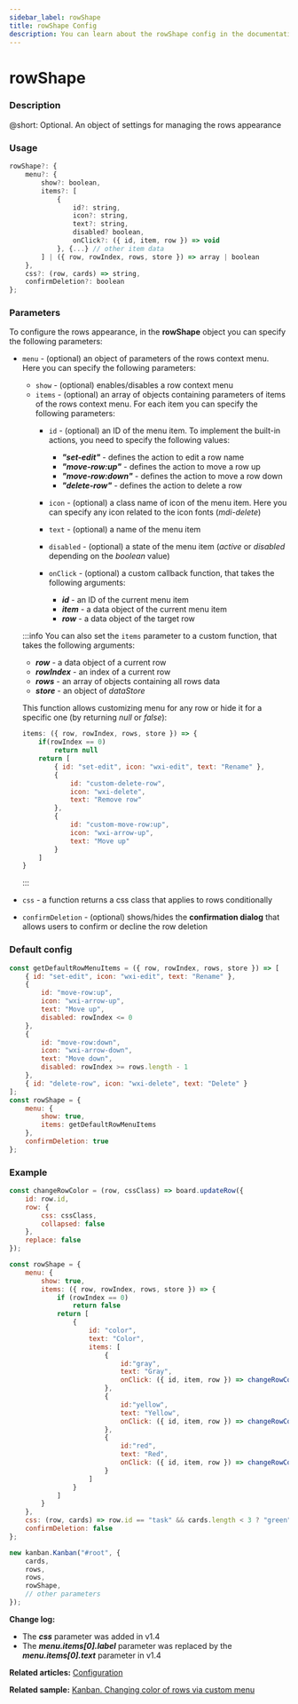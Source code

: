 ```yaml
---
sidebar_label: rowShape
title: rowShape Config
description: You can learn about the rowShape config in the documentation of the DHTMLX JavaScript Kanban library. Browse developer guides and API reference, try out code examples and live demos, and download a free 30-day evaluation version of DHTMLX Kanban.
---
```


# rowShape

### Description

@short: Optional. An object of settings for managing the rows appearance

### Usage

~~~jsx {}
rowShape?: {
    menu?: {
        show?: boolean, 
        items?: [
            {
                id?: string,
                icon?: string,
                text?: string,
                disabled? boolean,
                onClick?: ({ id, item, row }) => void
            }, {...} // other item data
        ] | ({ row, rowIndex, rows, store }) => array | boolean
    },
    css?: (row, cards) => string,
    confirmDeletion?: boolean
};
~~~

### Parameters

To configure the rows appearance, in the **rowShape** object you can specify the following parameters:

- `menu` - (optional) an object of parameters of the rows context menu. Here you can specify the following parameters:
    - `show` - (optional) enables/disables a row context menu
    - `items` - (optional) an array of objects containing parameters of items of the rows context menu. For each item you can specify the following parameters:
        - `id` - (optional) an ID of the menu item. To implement the built-in actions, you need to specify the following values:
            - ***"set-edit"*** - defines the action to edit a row name
            - ***"move-row:up"*** - defines the action to move a row up
            - ***"move-row:down"*** - defines the action to move a row down
            - ***"delete-row"*** - defines the action to delete a row

        - `icon` - (optional) a class name of icon of the menu item. Here you can specify any icon related to the icon fonts (*mdi-delete*)
        - `text` - (optional) a name of the menu item
        - `disabled` - (optional) a state of the menu item (*active* or *disabled* depending on the *boolean* value)
        - `onClick` - (optional) a custom callback function, that takes the following arguments:
            - ***id*** - an ID of the current menu item
            - ***item*** - a data object of the current menu item
            - ***row*** - a data object of the target row

    :::info
    You can also set the `items` parameter to a custom function, that takes the following arguments:
    - ***row*** - a data object of a current row
    - ***rowIndex*** - an index of a current row
    - ***rows*** - an array of objects containing all rows data
    - ***store*** - an object of *dataStore*

    This function allows customizing menu for any row or hide it for a specific one (by returning *null* or *false*):

    ~~~jsx {}
    items: ({ row, rowIndex, rows, store }) => {
        if(rowIndex == 0)
            return null
        return [
            { id: "set-edit", icon: "wxi-edit", text: "Rename" },
            {
                id: "custom-delete-row",
                icon: "wxi-delete",
                text: "Remove row"
            },
            {
                id: "custom-move-row:up",
                icon: "wxi-arrow-up",
                text: "Move up"
            }
        ]
    }
    ~~~
    :::

- `css` - a function returns a css class that applies to rows conditionally
- `confirmDeletion` - (optional) shows/hides the **confirmation dialog** that allows users to confirm or decline the row deletion

### Default config

~~~jsx {}
const getDefaultRowMenuItems = ({ row, rowIndex, rows, store }) => [
    { id: "set-edit", icon: "wxi-edit", text: "Rename" },
    {
        id: "move-row:up",
        icon: "wxi-arrow-up",
        text: "Move up",
        disabled: rowIndex <= 0
    },
    {
        id: "move-row:down",
        icon: "wxi-arrow-down",
        text: "Move down",
        disabled: rowIndex >= rows.length - 1
    },
    { id: "delete-row", icon: "wxi-delete", text: "Delete" }
];
const rowShape = {
    menu: {
        show: true,
        items: getDefaultRowMenuItems
    },
    confirmDeletion: true
};
~~~

### Example

~~~jsx {10-43,48}
const changeRowColor = (row, cssClass) => board.updateRow({ 
    id: row.id,
    row: {
        css: cssClass,
        collapsed: false
    },
    replace: false
});

const rowShape = {
    menu: {
        show: true,
        items: ({ row, rowIndex, rows, store }) => {
            if (rowIndex == 0) 
                return false
            return [
                {
                    id: "color",
                    text: "Color",
                    items: [
                        { 
                            id:"gray", 
                            text: "Gray",
                            onClick: ({ id, item, row }) => changeRowColor(row, "gray")
                        },
                        { 
                            id:"yellow", 
                            text: "Yellow",
                            onClick: ({ id, item, row }) => changeRowColor(row, "yellow")
                        },
                        { 
                            id:"red", 
                            text: "Red",
                            onClick: ({ id, item, row }) => changeRowColor(row, "red")
                        }
                    ]
                }
            ]
        }
    },
    css: (row, cards) => row.id == "task" && cards.length < 3 ? "green" : "red",
    confirmDeletion: false
};

new kanban.Kanban("#root", {
    cards,
    rows,
    rows,
    rowShape, 
    // other parameters
});
~~~

**Change log:**
- The ***css*** parameter was added in v1.4
- The ***menu.items[0].label*** parameter was replaced by the ***menu.items[0].text*** parameter in v1.4

**Related articles:** [Configuration](../../../guides/configuration)

**Related sample:** [Kanban. Changing color of rows via custom menu](https://snippet.dhtmlx.com/tev4ej9c?tag=kanban)
